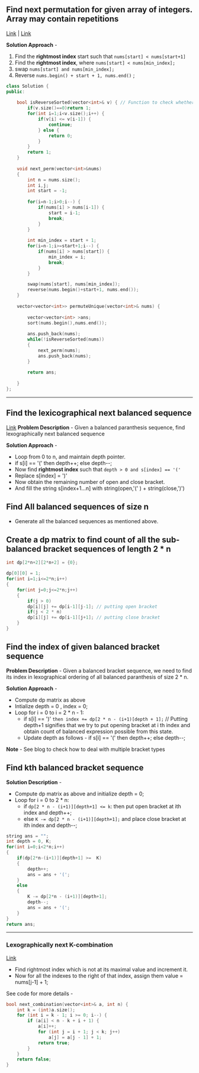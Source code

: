 ## Find next permutation for given array of integers. Array may contain repetitions
[Link](https://leetcode.com/problems/permutations-ii/) | [Link](https://leetcode.com/problems/next-permutation/)

**Solution Approach** - 
1. Find the **rightmost index** start such that `nums[start] < nums[start+1]`
2. Find the **rightmost index**, where `nums[start] < nums[min_index];`
3. swap `nums[start] and nums[min_index];`
4. Reverse `nums.begin() + start + 1, nums.end()` ;

```c++
class Solution {
public:
    
    bool isReverseSorted(vector<int>& v) { // Function to check whether there is any next permutation or not. Returns 1 if it is the greatest permutation
        if(v.size()==0)return 1;
        for(int i=1;i<v.size();i++) {
            if(v[i] <= v[i-1]) {
                continue;
            } else {
                return 0;
            }
        }
        return 1;
    }
    
    void next_perm(vector<int>&nums)
    {
        int n = nums.size();
        int i,j;
        int start = -1;
        
        for(i=n-1;i>0;i--) {
            if(nums[i] > nums[i-1]) {
                start = i-1;
                break; 
            }
        }
        
        int min_index = start + 1;
        for(i=n-1;i>=start+1;i--) {
            if(nums[i] > nums[start]) {
                min_index = i;
                break;
            }
        }

        swap(nums[start], nums[min_index]);
        reverse(nums.begin()+start+1, nums.end());
    }
    
    vector<vector<int>> permuteUnique(vector<int>& nums) {
        
        vector<vector<int> >ans;
        sort(nums.begin(),nums.end());
        
        ans.push_back(nums);
        while(!isReverseSorted(nums))
        {
            next_perm(nums);
            ans.push_back(nums);
        }
        
        return ans;
        
    }
};
```

---

## Find the lexicographical next balanced sequence
[Link](https://cp-algorithms.com/combinatorics/bracket_sequences.html)
**Problem Description** - Given a balanced paranthesis sequence, find lexographically next balanced sequence

**Solution Approach** - 
* Loop from 0 to n, and maintain depth pointer.
* if s[i] == '(' then depth++; else depth--;
* Now find **rightmost index** such that `depth > 0 and s[index] == '('`
* Replace s[index] = ')'
* Now obtain the remaining number of open and close bracket.
* And fill the string s[index+1...n] with string(open,'(' ) + string(close,')') 


## Find All balanced sequences of size n
* Generate all the balanced sequences as mentioned above.

## Create a dp matrix to find count of all the sub-balanced bracket sequences of length 2 * n
```c++
int dp[2*n+2][2*n+2] = {0};

dp[0][0] = 1;
for(int i=1;i<=2*n;i++)
{
    for(int j=0;j<=2*n;j++)
    {
        if(j > 0)
        dp[i][j] += dp[i-1][j-1]; // putting open bracket
        if(j < 2 * n)
        dp[i][j] += dp[i-1][j+1]; // putting close bracket
    }
}
```

## Find the index of given balanced bracket sequence

**Problem Description** - Given a balanced bracket sequence, we need to find its index in lexographical ordering of all balanced paranthesis of size 2 * n.

**Solution Approach** - 
* Compute dp matrix as above
* Intialize depth = 0 , index = 0;
* Loop for i = 0 to i = 2 * n - 1:
  * if s[i] == ')'  `then index += dp[2 * n - (i+1)[depth + 1];` // Putting depth+1 signifies that we try to put opening bracket at i th index and obtain count of balanced expression possible from this state.  
  * Update depth as follows - if s[i] == '(' then depth++; else depth--;

**Note** - See blog to check how to deal with multiple bracket types

## Find kth balanced bracket sequence

**Solution Description** - 
* Compute dp matrix as above and initialize depth  = 0;
* Loop for i = 0 to 2 * n:
  * if `dp[2 * n - (i+1)][depth+1] <= k`: then put open bracket at ith index and depth++;
  * else `K -= dp[2 * n - (i+1)][depth+1];` and place close bracket at ith index and depth--;

```c++
string ans = "";
int depth = 0, K;
for(int i=0;i<2*n;i++)
{
    if(dp[2*n-(i+1)][depth+1] >=  K)
    {
        depth++;
        ans = ans + '(';
    }
    else
    {
        K -= dp[2*n - (i+1)][depth+1];
        depth--;
        ans = ans + '(';
    }
}
return ans;
```

---

### Lexographically next K-combination
[Link](https://cp-algorithms.com/combinatorics/generating_combinations.html#toc-tgt-0)

* Find rightmost index which is not at its maximal value and increment it.
* Now for all the indexes to the right of that index, assign them value = nums[j-1] + 1;

See code for more details - 
```c++
bool next_combination(vector<int>& a, int n) {
    int k = (int)a.size();
    for (int i = k - 1; i >= 0; i--) {
        if (a[i] < n - k + i + 1) {
            a[i]++;
            for (int j = i + 1; j < k; j++)
                a[j] = a[j - 1] + 1;
            return true;
        }
    }
    return false;
}
```
